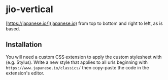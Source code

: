 # jio-vertical
[https://japanese.io/](japanese.io) from top to bottom and right to left, as is based.

## Installation
You will need a custom CSS extension to apply the custom stylesheet with (e.g. Stylus). Write a new style that applies to all urls beginning with `https://www.japanese.io/classics/` then copy-paste the code in the extension's editor.
